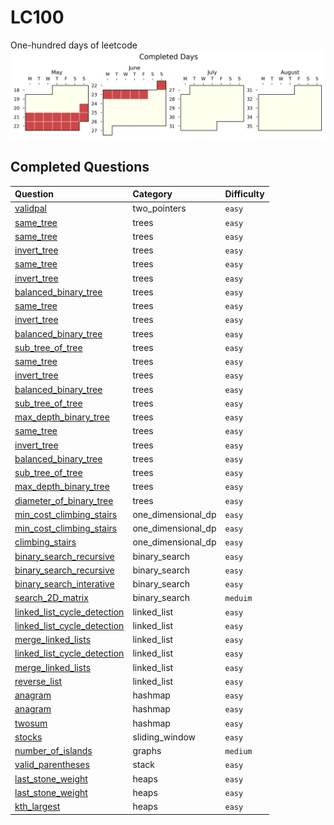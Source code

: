 # LC100
One-hundred days of leetcode
![sebas's progress xD)](./auto_assets/plot.png)


## Completed Questions
| Question | Category | Difficulty |
|:----------|:---------|:------------|
| [validpal](./questions/two_pointers/easy/validpal.py) | two_pointers | `easy` |
| [same_tree](./questions/trees/easy/same_tree.py) | trees | `easy` |
| [same_tree](./questions/trees/easy/same_tree.py) | trees | `easy` |
| [invert_tree](./questions/trees/easy/invert_tree.py) | trees | `easy` |
| [same_tree](./questions/trees/easy/same_tree.py) | trees | `easy` |
| [invert_tree](./questions/trees/easy/invert_tree.py) | trees | `easy` |
| [balanced_binary_tree](./questions/trees/easy/balanced_binary_tree.py) | trees | `easy` |
| [same_tree](./questions/trees/easy/same_tree.py) | trees | `easy` |
| [invert_tree](./questions/trees/easy/invert_tree.py) | trees | `easy` |
| [balanced_binary_tree](./questions/trees/easy/balanced_binary_tree.py) | trees | `easy` |
| [sub_tree_of_tree](./questions/trees/easy/sub_tree_of_tree.py) | trees | `easy` |
| [same_tree](./questions/trees/easy/same_tree.py) | trees | `easy` |
| [invert_tree](./questions/trees/easy/invert_tree.py) | trees | `easy` |
| [balanced_binary_tree](./questions/trees/easy/balanced_binary_tree.py) | trees | `easy` |
| [sub_tree_of_tree](./questions/trees/easy/sub_tree_of_tree.py) | trees | `easy` |
| [max_depth_binary_tree](./questions/trees/easy/max_depth_binary_tree.py) | trees | `easy` |
| [same_tree](./questions/trees/easy/same_tree.py) | trees | `easy` |
| [invert_tree](./questions/trees/easy/invert_tree.py) | trees | `easy` |
| [balanced_binary_tree](./questions/trees/easy/balanced_binary_tree.py) | trees | `easy` |
| [sub_tree_of_tree](./questions/trees/easy/sub_tree_of_tree.py) | trees | `easy` |
| [max_depth_binary_tree](./questions/trees/easy/max_depth_binary_tree.py) | trees | `easy` |
| [diameter_of_binary_tree](./questions/trees/easy/diameter_of_binary_tree.py) | trees | `easy` |
| [min_cost_climbing_stairs](./questions/one_dimensional_dp/easy/min_cost_climbing_stairs.py) | one_dimensional_dp | `easy` |
| [min_cost_climbing_stairs](./questions/one_dimensional_dp/easy/min_cost_climbing_stairs.py) | one_dimensional_dp | `easy` |
| [climbing_stairs](./questions/one_dimensional_dp/easy/climbing_stairs.py) | one_dimensional_dp | `easy` |
| [binary_search_recursive](./questions/binary_search/easy/binary_search_recursive.py) | binary_search | `easy` |
| [binary_search_recursive](./questions/binary_search/easy/binary_search_recursive.py) | binary_search | `easy` |
| [binary_search_interative](./questions/binary_search/easy/binary_search_interative.py) | binary_search | `easy` |
| [search_2D_matrix](./questions/binary_search/meduim/search_2D_matrix.py) | binary_search | `meduim` |
| [linked_list_cycle_detection](./questions/linked_list/easy/linked_list_cycle_detection.py) | linked_list | `easy` |
| [linked_list_cycle_detection](./questions/linked_list/easy/linked_list_cycle_detection.py) | linked_list | `easy` |
| [merge_linked_lists](./questions/linked_list/easy/merge_linked_lists.py) | linked_list | `easy` |
| [linked_list_cycle_detection](./questions/linked_list/easy/linked_list_cycle_detection.py) | linked_list | `easy` |
| [merge_linked_lists](./questions/linked_list/easy/merge_linked_lists.py) | linked_list | `easy` |
| [reverse_list](./questions/linked_list/easy/reverse_list.py) | linked_list | `easy` |
| [anagram](./questions/hashmap/easy/anagram.py) | hashmap | `easy` |
| [anagram](./questions/hashmap/easy/anagram.py) | hashmap | `easy` |
| [twosum](./questions/hashmap/easy/twosum.py) | hashmap | `easy` |
| [stocks](./questions/sliding_window/easy/stocks.py) | sliding_window | `easy` |
| [number_of_islands](./questions/graphs/medium/number_of_islands.py) | graphs | `medium` |
| [valid_parentheses](./questions/stack/easy/valid_parentheses.py) | stack | `easy` |
| [last_stone_weight](./questions/heaps/easy/last_stone_weight.py) | heaps | `easy` |
| [last_stone_weight](./questions/heaps/easy/last_stone_weight.py) | heaps | `easy` |
| [kth_largest](./questions/heaps/easy/kth_largest.py) | heaps | `easy` |
